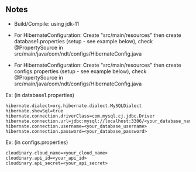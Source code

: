 ## Notes

- Build/Compile: using jdk-11

- For HibernateConfiguration: Create "src/main/resources" then create database1.properties (setup - see example below), check @PropertySource in src/main/java/com/ndt/configs/HibernateConfig.java

- For HibernateConfiguration: Create "src/main/resources" then create configs.properties (setup - see example below), check @PropertySource in src/main/java/com/ndt/configs/HibernateConfig.java

Ex: (in database1.properties)

```
hibernate.dialect=org.hibernate.dialect.MySQLDialect
hibernate.showSql=true
hibernate.connection.driverClass=com.mysql.cj.jdbc.Driver
hibernate.connection.url=jdbc:mysql://localhost:3306/<your_database_name>
hibernate.connection.username=<your_database_username>
hibernate.connection.password=<your_database_password>
```


Ex: (in configs.properties)

```
cloudinary.cloud_name=<your_cloud_name>
cloudinary.api_id=<your_api_id>
cloudinary.api_secret=<your_api_secret>
```
